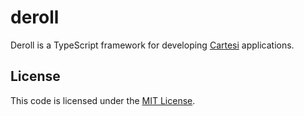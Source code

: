 # deroll

Deroll is a TypeScript framework for developing [Cartesi](https://cartesi.io) applications.

## License

This code is licensed under the [MIT License](./LICENSE).
